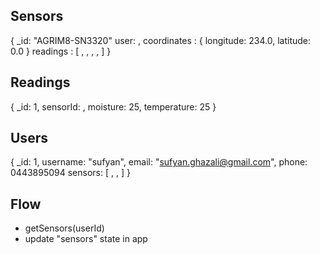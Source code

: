 ## Sensors
{
   _id: "AGRIM8-SN3320"
   user: <UserId>,
   coordinates : {
       longitude: 234.0,
       latitude: 0.0
   }
   readings : [
       <Reading1>,
       <Reading2>,
       <Reading3>,
       <Reading4>,
   ]
}

## Readings
{
    _id: 1,
    sensorId: <SensorId>,
    moisture: 25,
    temperature: 25
}

## Users
{
    _id: 1,
    username: "sufyan",
    email: "sufyan.ghazali@gmail.com",
    phone: 0443895094
    sensors: [
        <SensorId>,
        <SensorId>,
        <SensorId>
    ]
}

## Flow

- getSensors(userId)
- update "sensors" state in app